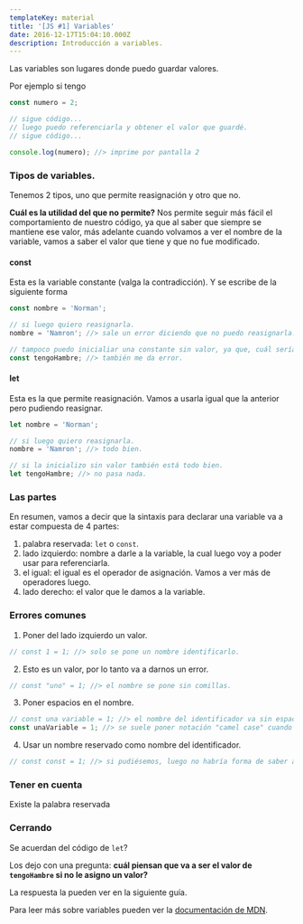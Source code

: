 ```yaml
---
templateKey: material
title: '[JS #1] Variables'
date: 2016-12-17T15:04:10.000Z
description: Introducción a variables.
---
```

Las variables son lugares donde puedo guardar valores.

Por ejemplo si tengo
```javascript
const numero = 2;

// sigue código...
// luego puedo referenciarla y obtener el valor que guardé.
// sigue código...

console.log(numero); //> imprime por pantalla 2
```

### Tipos de variables.
Tenemos 2 tipos, uno que permite reasignación y otro que no.

**Cuál es la utilidad del que no permite?** Nos permite seguir más fácil el comportamiento de nuestro código,
ya que al saber que siempre se mantiene ese valor, más adelante cuando volvamos a ver el nombre de la variable,
vamos a saber el valor que tiene y que no fue modificado.

#### const
Esta es la variable constante (valga la contradicción). Y se escribe de la siguiente forma
```javascript
const nombre = 'Norman';

// si luego quiero reasignarla.
nombre = 'Namron'; //> sale un error diciendo que no puedo reasignarla.

// tampoco puedo inicialiar una constante sin valor, ya que, cuál sería el sentido?
const tengoHambre; //> también me da error.
```

#### let
Esta es la que permite reasignación. Vamos a usarla igual que la anterior pero pudiendo reasignar.
```javascript
let nombre = 'Norman';

// si luego quiero reasignarla.
nombre = 'Namron'; //> todo bien.

// si la inicializo sin valor también está todo bien.
let tengoHambre; //> no pasa nada.
```

### Las partes
En resumen, vamos a decir que la sintaxis para declarar una variable va a estar compuesta de 4 partes:
1. palabra reservada: `let` o `const`.
2. lado izquierdo: nombre a darle a la variable, la cual luego voy a poder usar para referenciarla.
3. el igual: el igual es el operador de asignación. Vamos a ver más de operadores luego.
4. lado derecho: el valor que le damos a la variable.

### Errores comunes
1. Poner del lado izquierdo un valor.
```javascript
// const 1 = 1; //> solo se pone un nombre identificarlo.
```

2. Esto es un valor, por lo tanto va a darnos un error.
```javascript
// const "uno" = 1; //> el nombre se pone sin comillas.
```

3. Poner espacios en el nombre.
```javascript
// const una variable = 1; //> el nombre del identificador va sin espacios y caracteres especiales.
const unaVariable = 1; //> se suele poner notación "camel case" cuando se tiene más de 1 palabra.
```

4. Usar un nombre reservado como nombre del identificador.
```javascript
// const const = 1; //> si pudiésemos, luego no habría forma de saber a qué nos referimos cuando ponemos `const`.
```

### Tener en cuenta
Existe la palabra reservada

### Cerrando
Se acuerdan del código de `let`?

Los dejo con una pregunta: **cuál piensan que va a ser el valor de `tengoHambre` si no le asigno un valor?**

La respuesta la pueden ver en la siguiente guía.

Para leer más sobre variables pueden ver la [documentación de MDN](https://developer.mozilla.org/es/docs/Web/JavaScript/Guide/Grammar_and_types).
